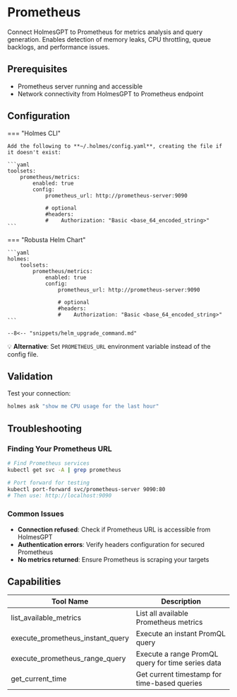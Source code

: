 # Prometheus

Connect HolmesGPT to Prometheus for metrics analysis and query generation. Enables detection of memory leaks, CPU throttling, queue backlogs, and performance issues.

## Prerequisites

- Prometheus server running and accessible
- Network connectivity from HolmesGPT to Prometheus endpoint

## Configuration

=== "Holmes CLI"

    Add the following to **~/.holmes/config.yaml**, creating the file if it doesn't exist:

    ```yaml
    toolsets:
        prometheus/metrics:
            enabled: true
            config:
                prometheus_url: http://prometheus-server:9090

                # optional
                #headers:
                #    Authorization: "Basic <base_64_encoded_string>"
    ```

=== "Robusta Helm Chart"

    ```yaml
    holmes:
        toolsets:
            prometheus/metrics:
                enabled: true
                config:
                    prometheus_url: http://prometheus-server:9090

                    # optional
                    #headers:
                    #    Authorization: "Basic <base_64_encoded_string>"
    ```

    --8<-- "snippets/helm_upgrade_command.md"

💡 **Alternative**: Set `PROMETHEUS_URL` environment variable instead of the config file.

## Validation

Test your connection:

```bash
holmes ask "show me CPU usage for the last hour"
```

## Troubleshooting

### Finding Your Prometheus URL

```bash
# Find Prometheus services
kubectl get svc -A | grep prometheus

# Port forward for testing
kubectl port-forward svc/prometheus-server 9090:80
# Then use: http://localhost:9090
```

### Common Issues

- **Connection refused**: Check if Prometheus URL is accessible from HolmesGPT
- **Authentication errors**: Verify headers configuration for secured Prometheus
- **No metrics returned**: Ensure Prometheus is scraping your targets

## Capabilities

| Tool Name | Description |
|-----------|-------------|
| list_available_metrics | List all available Prometheus metrics |
| execute_prometheus_instant_query | Execute an instant PromQL query |
| execute_prometheus_range_query | Execute a range PromQL query for time series data |
| get_current_time | Get current timestamp for time-based queries |
